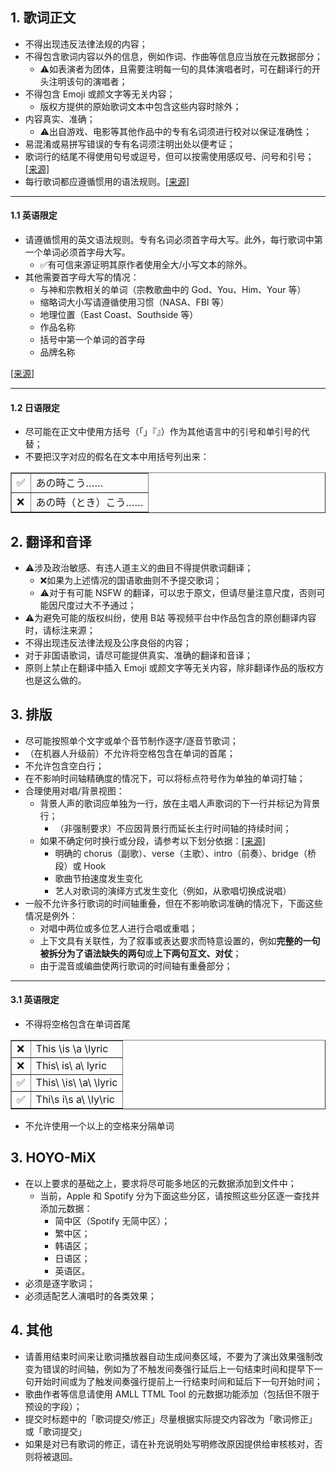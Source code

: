 ## 1. 歌词正文
- 不得出现违反法律法规的内容；
- 不得包含歌词内容以外的信息，例如作词、作曲等信息应当放在元数据部分；
	- ⚠如表演者为团体，且需要注明每一句的具体演唱者时，可在翻译行的开头注明该句的演唱者；
- 不得包含 Emoji 或颜文字等无关内容；
	- 版权方提供的原始歌词文本中包含这些内容时除外；
- 内容真实、准确；
	- ⚠出自游戏、电影等其他作品中的专有名词须进行校对以保证准确性；
- 易混淆或易拼写错误的专有名词须注明出处以便考证；
- 歌词行的结尾不得使用句号或逗号，但可以按需使用感叹号、问号和引号；[[来源]](https://help.apple.com/itc/musicstyleguide/#/itc3ae5d4dea:~:text=%E6%AD%8C%E8%AF%8D%E8%A1%8C%E7%9A%84%E7%BB%93%E5%B0%BE%E4%B8%8D%E5%BE%97%E4%BD%BF%E7%94%A8%E5%8F%A5%E5%8F%B7%E6%88%96%E9%80%97%E5%8F%B7%EF%BC%8C%E4%BD%86%E5%8F%AF%E4%BB%A5%E6%8C%89%E9%9C%80%E4%BD%BF%E7%94%A8%E6%84%9F%E5%8F%B9%E5%8F%B7%E3%80%81%E9%97%AE%E5%8F%B7%E5%92%8C%E5%BC%95%E5%8F%B7%E3%80%82)
- 每行歌词都应遵循惯用的语法规则。[[来源]](https://help.apple.com/itc/musicstyleguide/#/itc3ae5d4dea:~:text=%E5%92%8C%E5%BC%95%E5%8F%B7%E3%80%82-,%E6%AF%8F%E8%A1%8C%E6%AD%8C%E8%AF%8D%E9%83%BD%E5%BA%94%E9%81%B5%E5%BE%AA%E6%83%AF%E7%94%A8%E7%9A%84%E8%AF%AD%E6%B3%95%E8%A7%84%E5%88%99%E3%80%82,-%E5%85%B6%E4%BB%96%E5%8F%AF%E5%9C%A8%E6%AD%8C%E8%AF%8D)

---

#### 1.1 英语限定
- 请遵循惯用的英文语法规则。专有名词必须首字母大写。此外，每行歌词中第一个单词必须首字母大写。
	- ✅有可信来源证明其原作者使用全大/小写文本的除外。
- 其他需要首字母大写的情况：
	- 与神和宗教相关的单词（宗教歌曲中的 God、You、Him、Your 等）
	- 缩略词大小写请遵循使用习惯（NASA、FBI 等）
	- 地理位置（East Coast、Southside 等）
	- 作品名称
	- 括号中第一个单词的首字母
	- 品牌名称

[[来源]](https://help.apple.com/itc/musicstyleguide/#/itc3ae5d4dea)

---

#### 1.2 日语限定
- 尽可能在正文中使用方括号（「」『』）作为其他语言中的引号和单引号的代替；
- 不要把汉字对应的假名在文本中用括号列出来：
  
<table border="1">
<tr>
      <td>✅</td>
      <td>あの時こう……</td>
</tr>
<tr>
      <td>❌</td>
      <td>あの時（とき）こう…… </td>
</tr>
</table>

## 2. 翻译和音译
- ⚠涉及政治敏感、有违人道主义的曲目不得提供歌词翻译；
	- ❌如果为上述情况的国语歌曲则不予提交歌词；
	- ⚠对于有可能 NSFW 的翻译，可以忠于原文，但请尽量注意尺度，否则可能因尺度过大不予通过；
- ⚠为避免可能的版权纠纷，使用 B站 等视频平台中作品包含的原创翻译内容时，请标注来源；
- 不得出现违反法律法规及公序良俗的内容；
- 对于非国语歌词，请尽可能提供真实、准确的翻译和音译；
- 原则上禁止在翻译中插入 Emoji 或颜文字等无关内容，除非翻译作品的版权方也是这么做的。


## 3. 排版
- 尽可能按照单个文字或单个音节制作逐字/逐音节歌词；
- （在机器人升级前）不允许将空格包含在单词的首尾；
- 不允许包含空白行；
- 在不影响时间轴精确度的情况下，可以将标点符号作为单独的单词打轴；
- 合理使用对唱/背景视图：
	- 背景人声的歌词应单独为一行，放在主唱人声歌词的下一行并标记为背景行；
  		- （非强制要求）不应因背景行而延长主行时间轴的持续时间；
	- 如果不确定何时换行或分段，请参考以下划分依据：[[来源]](https://help.apple.com/itc/musicstyleguide/#/itc3ae5d4dea)
		- 明确的 chorus（副歌）、verse（主歌）、intro（前奏）、bridge（桥段）或 Hook
		- 歌曲节拍速度发生变化
		- 艺人对歌词的演绎方式发生变化（例如，从歌唱切换成说唱）
- 一般不允许多行歌词的时间轴重叠，但在不影响歌词准确的情况下，下面这些情况是例外：
	- 对唱中两位或多位艺人进行合唱或重唱；
	- 上下文具有关联性，为了叙事或表达要求而特意设置的，例如**完整的一句被拆分为了语法缺失的两句**或**上下两句互文、对仗**；
	- 由于混音或编曲使两行歌词的时间轴有重叠部分；

---

#### 3.1 英语限定
- 不得将空格包含在单词首尾

<table border="1">
<tr>
      <td>❌</td>
      <td>This \is \a \lyric</td>
</tr>
<tr>
      <td>❌</td>
      <td>This\ is\ a\ lyric</td>
</tr>
<tr>
      <td>✅</td>
      <td>This\ \is\ \a\ \lyric</td>
</tr>
<tr>
      <td>✅</td>
      <td>Thi\s i\s a\ \ly\ric</td>
</tr>
</table>

- 不允许使用一个以上的空格来分隔单词

## 3. HOYO-MiX
- 在以上要求的基础之上，要求将尽可能多地区的元数据添加到文件中；
  - 当前，Apple 和 Spotify 分为下面这些分区，请按照这些分区逐一查找并添加元数据：
    - 简中区（Spotify 无简中区）；
    - 繁中区；
    - 韩语区；
    - 日语区；
    - 英语区。
- 必须是逐字歌词；
- 必须适配艺人演唱时的各类效果；

## 4. 其他
- 请善用结束时间来让歌词播放器自动生成间奏区域，不要为了演出效果强制改变为错误的时间轴，例如为了不触发间奏强行延后上一句结束时间和提早下一句开始时间或为了触发间奏强行提前上一行结束时间和延后下一句开始时间；
- 歌曲作者等信息请使用 AMLL TTML Tool 的元数据功能添加（包括但不限于预设的字段）；
- 提交时标题中的「歌词提交/修正」尽量根据实际提交内容改为「歌词修正」或「歌词提交」
- 如果是对已有歌词的修正，请在补充说明处写明修改原因提供给审核核对，否则将被退回。
